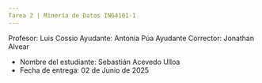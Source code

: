 ```yaml
---
Tarea 2 | Minería de Datos ING4101-1
---
```


Profesor: Luis Cossio
Ayudante: Antonia Púa
Ayudante Corrector: Jonathan Alvear
- Nombre del estudiante: Sebastián Acevedo Ulloa
- Fecha de entrega: 02 de Junio de 2025
